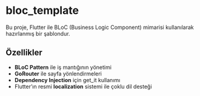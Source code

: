 # bloc_template

Bu proje, Flutter ile BLoC (Business Logic Component) mimarisi kullanılarak hazırlanmış bir şablondur.

## Özellikler

- **BLoC Pattern** ile iş mantığının yönetimi  
- **GoRouter** ile sayfa yönlendirmeleri  
- **Dependency Injection** için get_it kullanımı  
- Flutter’ın resmi **localization** sistemi ile çoklu dil desteği  
